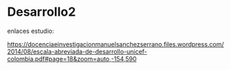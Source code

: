 # Desarrollo2

enlaces estudio:

https://docenciaeinvestigacionmanuelsanchezserrano.files.wordpress.com/2014/08/escala-abreviada-de-desarrollo-unicef-colombia.pdf#page=18&zoom=auto,-154,590
